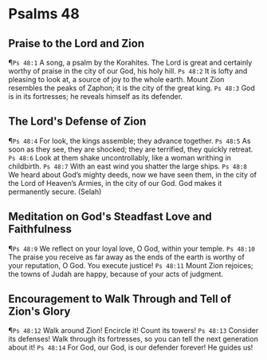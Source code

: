 # Psalms 48

## Praise to the Lord and Zion
¶`Ps 48:1` A song, a psalm by the Korahites. The Lord is great and certainly worthy of praise in the city of our God, his holy hill.
`Ps 48:2` It is lofty and pleasing to look at, a source of joy to the whole earth. Mount Zion resembles the peaks of Zaphon; it is the city of the great king.
`Ps 48:3` God is in its fortresses; he reveals himself as its defender.

## The Lord's Defense of Zion
¶`Ps 48:4` For look, the kings assemble; they advance together.
`Ps 48:5` As soon as they see, they are shocked; they are terrified, they quickly retreat.
`Ps 48:6` Look at them shake uncontrollably, like a woman writhing in childbirth.
`Ps 48:7` With an east wind you shatter the large ships.
`Ps 48:8` We heard about God’s mighty deeds, now we have seen them, in the city of the Lord of Heaven’s Armies, in the city of our God. God makes it permanently secure. (Selah)

## Meditation on God's Steadfast Love and Faithfulness
¶`Ps 48:9` We reflect on your loyal love, O God, within your temple.
`Ps 48:10` The praise you receive as far away as the ends of the earth is worthy of your reputation, O God. You execute justice!
`Ps 48:11` Mount Zion rejoices; the towns of Judah are happy, because of your acts of judgment.

## Encouragement to Walk Through and Tell of Zion's Glory
¶`Ps 48:12` Walk around Zion! Encircle it! Count its towers!
`Ps 48:13` Consider its defenses! Walk through its fortresses, so you can tell the next generation about it!
`Ps 48:14` For God, our God, is our defender forever! He guides us!
